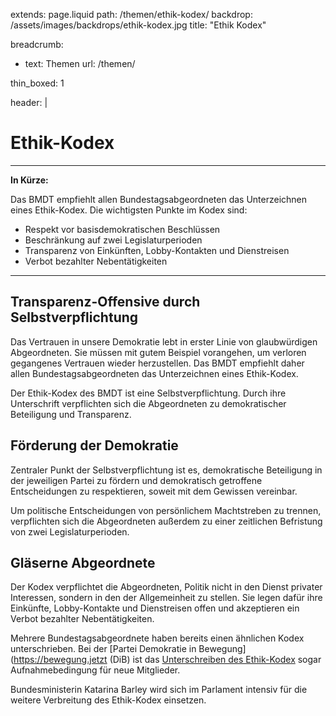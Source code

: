 extends: page.liquid
path: /themen/ethik-kodex/
backdrop: /assets/images/backdrops/ethik-kodex.jpg
title: "Ethik Kodex"

breadcrumb:
 - text: Themen
   url: /themen/

thin_boxed: 1

header: |
    <h1>Ethik-Kodex</h1>
    <hr>
    <p><strong>In Kürze:</strong></p>
    <p>Das BMDT empfiehlt allen Bundestagsabgeordneten das Unterzeichnen eines Ethik-Kodex. Die wichtigsten Punkte im Kodex sind:</p>
    <ul>
    <li>Respekt vor basisdemokratischen Beschlüssen</li>
    <li>Beschränkung auf zwei Legislaturperioden</li>
    <li>Transparenz von Einkünften, Lobby-Kontakten und Dienstreisen</li>
    <li>Verbot bezahlter Nebentätigkeiten</li>
    </ul>


---


## Transparenz-Offensive durch Selbstverpflichtung
Das Vertrauen in unsere Demokratie lebt in erster Linie von glaubwürdigen Abgeordneten. Sie müssen mit gutem Beispiel vorangehen, um verloren gegangenes Vertrauen wieder herzustellen. Das BMDT empfiehlt daher allen Bundestagsabgeordneten das Unterzeichnen eines Ethik-Kodex.

Der Ethik-Kodex des BMDT ist eine Selbstverpflichtung. Durch ihre Unterschrift verpflichten sich die Abgeordneten zu demokratischer Beteiligung und Transparenz.

## Förderung der Demokratie
Zentraler Punkt der Selbstverpflichtung ist es, demokratische Beteiligung in der jeweiligen Partei zu fördern und demokratisch getroffene Entscheidungen zu respektieren, soweit mit dem Gewissen vereinbar.

Um politische Entscheidungen von persönlichem Machtstreben zu trennen, verpflichten sich die Abgeordneten außerdem zu einer zeitlichen Befristung von zwei Legislaturperioden.

## Gläserne Abgeordnete 
Der Kodex verpflichtet die Abgeordneten, Politik nicht in den Dienst privater Interessen, sondern in den der Allgemeinheit zu stellen. Sie legen dafür ihre Einkünfte, Lobby-Kontakte und Dienstreisen offen und akzeptieren ein Verbot bezahlter Nebentätigkeiten.

Mehrere Bundestagsabgeordnete haben bereits einen ähnlichen Kodex unterschrieben. Bei der [Partei Demokratie in Bewegung](https://bewegung.jetzt (DiB) ist das [Unterschreiben des Ethik-Kodex](https://bewegung.jetzt/ethik-kodex/) sogar Aufnahmebedingung für neue Mitglieder.

Bundesministerin Katarina Barley wird sich im Parlament intensiv für die weitere Verbreitung des Ethik-Kodex einsetzen.
